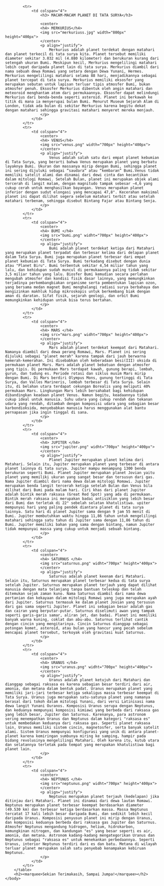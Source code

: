 <!DOCTYPE html>
<html>
	<head>
		<tittle> </title>
		<style>
			body (
				font-family: 'Segoe UI', Tahoma, Geneva, Verdana, sans-serif;
				)
			p (
				font-size: 16px;
				font-family: 'Gill Sans', 'Gill Sans MT', Calibri, 'Trebuchet MS', sans-serif;
				)
			table, th, td (
				color: black;
				)
		</style>
	</head>
	<body>
		<table style="text-align: center; height: 500px" width="1000px" align="center">
			
			<tr>
				<td colspan="4">
					<h3> MACAM-MACAM PLANET DI TATA SURYA</h3>
					
					<center>
					<h4> MERKURIUS</h4>
					<img src="merkuriuss.jpg" width="800px" height="400px">
					</center>
					<p align="justify">
						Merkurius adalah planet terdekat dengan matahari dan planet terkecil di tata surya kita. Planet tersebut memiliki diameter sekitar 3.032 mil (4.880 kilometer) dan berukuran kurang dari setengah ukuran Bumi. Meskipun kecil, Merkurius mengelilingi matahari lebih cepat daripada planet lain di tata surya. Merkurius diambil dari nama sebuah dewa Romawi yang setara dengan Dewa Yunani, Hermes. Merkurius mengelilingi matahari selama 88 hari, menjadikannya sebagai planet tercepat di tata surya. Merkurius memiliki eksosfer yang merupakan sebutan untuk lapisan terluar tipis atmosfer Bumi, bukan atmosfer penuh. Eksosfer Merkurius dibentuk oleh angin matahari dan meteoroid menghantam atom dari permukaannya. Eksosfer dapat melindungi Merkurius dari benda-benda seperti asteroid. Planet ini berkawah ke titik di mana ia menyerupai bulan Bumi. Menurut Museum Sejarah Alam di London, tidak ada bulan di sekitar Merkurius karena begitu dekat dengan matahari sehingga gravitasi matahari menyeret mereka menjauh.
					</p>
				</td>
			</tr>
			<tr>
				<td colspan="4">
					<center>
					<h4> VENUS</h4>
					<img src="venus.png" width="700px" height="400px">
					</center>
					<p align="justify">
						Venus adalah salah satu dari empat planet kebumian di Tata Surya, yang berarti bahwa Venus merupakan planet yang berbatu layaknya Bumi. Ukuran dan massanya mirip dengan Bumi, sehingga planet ini sering dijuluki sebagai “saudara” atau “kembaran” Bumi.Venus tidak memiliki satelit alami dan dinamai dari dewi cinta dan kecantikan dalam mitologi Romawi. Setelah Bulan, planet ini merupakan objek alami tercerah di langit malam, dengan magnitudo tampak sebesar −4,6 yang cukup cerah untuk menghasilkan bayangan. Venus merupakan planet inferior dengan sudut elongasi yang mencapai 47,8°. Kecerahan maksimal planet ini dapat dilihat segera sebelum matahari terbit atau setelah matahari terbenam, sehingga disebut Bintang Fajar atau Bintang Senja.
					</p>
				</td>
			</tr>
			<tr>
				<td colspan="4">
					<center>
					<h4> BUMI </h4>
					<img src="bumi.png" widht="700px" height="400px">
					</center>
					<p align="justify">
						Bumi adalah planet terdekat ketiga dari Matahari yang merupakan planet terpadat dan terbesar kelima dari delapan planet dalam Tata Surya. Bumi juga merupakan planet terbesar dari empat planet kebumian di Tata Surya. Bumi terkadang disebut dengan dunia atau "Planet Biru". Bumi terbentuk sekitar 4,54 miliar tahun yang lalu, dan kehidupan sudah muncul di permukaannya paling tidak sekitar 3,5 miliar tahun yang lalu. Biosfer Bumi kemudian secara perlahan mengubah atmosfer dan kondisi fisik dasar lainnya, yang memungkinkan terjadinya perkembangbiakan organisme serta pembentukan lapisan ozon, yang bersama medan magnet Bumi menghalangi radiasi surya berbahaya dan mengizinkan makhluk hidup mikroskopis untuk berkembang biak dengan aman di daratan. Sifat fisik, sejarah geologi, dan orbit Bumi memungkinkan kehidupan untuk bisa terus bertahan.
					</p>
				</td>
			</tr>
			<tr>
				<td colspan="4">
					<center>
					<h4> MARS </h4>
					<img src="mars.png" widht="700px" height="400px">
					</center>
					<p align="justify">
						Mars adalah planet terdekat keempat dari Matahari. Namanya diambil dari dewa perang Romawi, Mars. Planet ini sering dijuluki sebagai "planet merah" karena tampak dari jauh berwarna kemerah-kemerahan. Ini disebabkan oleh keberadaan besi(III) oksida di permukaan planet Mars. Mars adalah planet bebatuan dengan atmosfer yang tipis. Di permukaan Mars terdapat kawah, gunung berapi, lembah, gurun, dan tudung es. Periode rotasi dan siklus musim Mars mirip dengan Bumi. Di Mars berdiri Olympus Mons, gunung tertinggi di Tata Surya, dan Valles Marineris, lembah terbesar di Tata Surya. Selain itu, di belahan utara terdapat cekungan Borealis yang meliputi 40% permukaan Mars. Lingkungan Mars lebih bersahabat bagi kehidupan dibandingkan keadaan planet Venus. Namun begitu, keadaannya tidak cukup ideal untuk manusia. Suhu udara yang cukup rendah dan tekanan udara yang rendah, ditambah dengan komposisi udara yang sebagian besar karbondioksida, menyebabkan manusia harus menggunakan alat bantu pernapasan jika ingin tinggal di sana.
					</p>
				</td>
			</tr>
			<tr>
				<td colspan="4">
					<center>
					<h4> JUPITER </h4>
					<img src="jupiter.png" widht="700px" height="400px">
					</center>
					<p align="justify">
						Planet Jupiter merupakan planet kelima dari Matahari. Selain itu, Jupiter merupakan planet yang terbesar di antara planet lainnya di tata surya. Jupiter mampu menampung 1300 benda berukuran seperti Bumi. Planet Jupiter merupakan planet Jovian yaitu planet yang memiliki ukuran yang sangat besar dan tersusun dari gas. Nama Jupiter diambil dari nama dewa dalam mitologi Romawi. Jupiter merupakan benda langit tercerah ketiga setelah Bulan dan Venus bila dilihat dari Bumi pada malam hari. Ciri khas dari planet Jupiter adalah bintik merah raksasa (Great Red Spot) yang ada di permukaan. Bintik merah raksasa ini merupakan badai antisiklon yang lebih besar dari Bumi dan terletak di 22° sebelah selatan khatulistiwa. upiter mempunyai hari yang paling pendek diantara planet di tata surya lainnya. Satu hari di planet Jupiter sama dengan 9 jam 55 menit di Bumi. Jupiter membutuhkan waktu hingga 11,86 tahun untuk mengelilingi matahari sehingga satu tahun di Jupiter sama dengan 11,86 tahun di Bumi. Jupiter memiliki bahan yang sama dengan bintang, namun Jupiter tidak mempunyai massa yang cukup untuk menjadi sebuah bintang.
					</p>
				</td>
			</tr>
			<tr>
				<td colspan="4">
					<center>
					<h4> SATURNUS </h4>
					<img src="saturnus.png" widht="700px" height="400px">
					</center>
					<p align="justify">
						Saturnus adalah planet keenam dari Matahari. Selain itu, Saturnus merupakan planet terbesar kedua di tata surya setelah Jupiter. Saturnus merupakan planet terjauh yang dapat dilihat manusia dengan mata telanjang tanpa bantuan teleskop dan telah ditemukan sejak zaman kuno. Nama Saturnus diambil dari nama dewa pertanian dan kekayaan dalam mitologi Romawi yang juga merupakan ayah dari Jupiter. Saturnus termasuk ke dalam planet Jovian yang tersusun dari gas sama seperti Jupiter. Planet ini sebagian besar adalah gas dan cairan yang berputar-putar. Saturnus diselimuti awan yang tampak seperti garis-garis samar, aliran jet, dan badai. Planet ini memiliki banyak warna kuning, coklat dan abu-abu. Saturnus terlihat cantik dengan cincin yang mengitarinya. Cincin Saturnus dianggap sebagai potongan komet, asteroid, atau bulan yang hancur yang pecah sebelum mencapai planet tersebut, terkoyak oleh gravitasi kuat Saturnus.
					</p>
				</td>
			</tr>
			<tr>
				<td colspan="4">
					<center>
					<h4> URANUS </h4>
					<img src="uranus.png" widht="700px" height="400px">
					</center>
					<p align="justify">
						Uranus adalah planet ketujuh dari Matahari dan dianggap sebagai raksasa es karena sebagian besar terdiri dari air, amonia, dan metana dalam bentuk padat. Uranus merupakan planet yang memiliki jari-jari terbesar ketiga sekaligus massa terbesar keempat di Tata Surya. Uranus juga merupakan satu-satunya planet yang namanya berasal dari tokoh dalam mitologi Yunani, dari versi Latinisasi nama dewa langit Yunani Ouranos. Komposisi Uranus serupa dengan Neptunus, dan keduanya mempunyai komposisi kimiawi yang berbeda dari raksasa gas yang lebih besar, Jupiter dan Saturnus. Karenanya, para astronom sering menempatkan Uranus dan Neptunus dalam kategori "raksasa es" untuk membedakan keduanya dari raksasa gas. Seperti planet raksasa lain, Uranus memiliki sistem cincin, magnetosfer, serta banyak satelit alami. Sistem Uranus mempunyai konfigurasi yang unik di antara planet-planet karena kemiringan sumbunya miring ke samping, hampir pada bidang revolusinya mengelilingi Matahari. Oleh karena itu, kutub utara dan selatannya terletak pada tempat yang merupakan khatulistiwa bagi planet lain.
					</p>
				</td>
			</tr>
			<tr>
				<td colspan="4">
					<center>
					<h4> NEPTUNUS </h4>
					<img src="neptunus.png" widht="700px" height="400px">
					</center>
					<p align="justify">
						Neptunus merupakan planet terjauh (kedelapan) jika ditinjau dari Matahari. Planet ini dinamai dari dewa lautan Romawi. Neptunus merupakan planet terbesar keempat berdasarkan diameter (49.530 km) dan terbesar ketiga berdasarkan massa. Massa Neptunus tercatat 17 kali lebih besar daripada Bumi, dan sedikit lebih kecil daripada Uranus. Komposisi penyusun planet ini mirip dengan Uranus, dan komposisi keduanya berbeda dari raksasa gas Jupiter dan Saturnus. Atmosfer Neptunus mengandung hidrogen, helium, hidrokarbon, kemungkinan nitrogen, dan kandungan "es" yang besar seperti es air, amonia, dan metana. Astronom kadang-kadang mengategorikan Uranus dan Neptunus sebagai "raksasa es" untuk menekankan perbedaannya. Seperti Uranus, interior Neptunus terdiri dari es dan batu. Metana di wilayah terluar planet merupakan salah satu penyebab kenampakan kebiruan Neptunus.
					</p>
				</td>
			</tr>
		</table>
		<h2><marquee>Sekian Terimakasih, Sampai Jumpa!</marquee></h2>
	</body>
</html>
